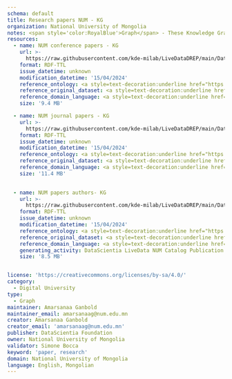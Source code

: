 ```yaml
---
schema: default
title: Research papers NUM - KG
organization: National University of Mongolia
notes: <span style='color:RoyalBlue'>Graph</span> - These Knowledge Graphs, created by the National University of Mongolia (NUM), include information about the research papers published by the National University of Mongolia, together with their authors.
resources:
  - name: NUM conference papers - KG
    url: >-
      https://raw.githubusercontent.com/kde-milab/LiveDataDREP/main/Data%20Resources/peper-conference-kg.ttl
    format: RDF-TTL
    issue_datetime: unknown
    modification_datetime: '15/04/2024'
    reference_ontology: <a style=text-decoration:underline href="https://datascientiafoundation.github.io/LiveDataNUM/datasets/NUM-DU-ontology/">NUM-DU-ontology</a>
    reference_original_dataset: <a style=text-decoration:underline href="https://datascientiafoundation.github.io/LiveDataNUM/datasets/papers/">Research papers NUM</a>
    reference_domain_language: <a style=text-decoration:underline href="https://datascientiafoundation.github.io/LiveDataNUM/datasets/DU-NUM-language/">Digital University Concepts NUM</a>
    size: '9.4 MB'

  - name: NUM journal papers - KG
    url: >-
      https://raw.githubusercontent.com/kde-milab/LiveDataDREP/main/Data%20Resources/peper-journal-kg.ttl
    format: RDF-TTL
    issue_datetime: unknown
    modification_datetime: '15/04/2024'
    reference_ontology: <a style=text-decoration:underline href="https://datascientiafoundation.github.io/LiveDataNUM/datasets/NUM-DU-ontology/">NUM-DU-ontology</a>
    reference_original_dataset: <a style=text-decoration:underline href="https://datascientiafoundation.github.io/LiveDataNUM/datasets/papers/">Research papers NUM</a>
    reference_domain_language: <a style=text-decoration:underline href="https://datascientiafoundation.github.io/LiveDataNUM/datasets/DU-NUM-language/">Digital University Concepts NUM</a>
    size: '11.4 MB'
    

  - name: NUM papers authors- KG
    url: >-
      https://raw.githubusercontent.com/kde-milab/LiveDataDREP/main/Data%20Resources/paper-authors-kg.ttl
    format: RDF-TTL    
    issue_datetime: unknown
    modification_datetime: '15/04/2024'
    reference_ontology: <a style=text-decoration:underline href="https://datascientiafoundation.github.io/LiveDataNUM/datasets/NUM-DU-ontology/">NUM-DU-ontology</a>
    reference_original_dataset: <a style=text-decoration:underline href="https://datascientiafoundation.github.io/LiveDataNUM/datasets/papers/">Research papers authors NUM</a>
    reference_domain_language: <a style=text-decoration:underline href="https://datascientiafoundation.github.io/LiveDataNUM/datasets/DU-NUM-language/">Digital University Concepts NUM</a>
    generating_activity: DataScientia LiveData NUM Catalog Publication
    size: '8.5 MB'


license: 'https://creativecommons.org/licenses/by-sa/4.0/'
category:
  - Digital University
type:
  - Graph
maintainer: Amarsanaa Ganbold
maintainer_email: amarsanaag@num.edu.mn
creator: Amarsanaa Ganbold
creator_email: 'amarsanaag@num.edu.mn'
publisher: DataScientia Foundation
owner: National University of Mongolia
validator: Simone Bocca
keyword: 'paper, research'
domain: National University of Mongolia
language: English, Mongolian
---
```

